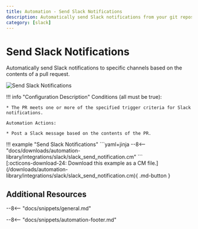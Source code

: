 ```yaml
---
title: Automation - Send Slack Notifications
description: Automatically send Slack notifications from your git repos with gitStream.
category: [slack]
---
```

# Send Slack Notifications

<!-- --8<-- [start:example]-->
Automatically send Slack notifications to specific channels based on the contents of a pull request.

![Send Slack Notifications](/automations/integrations/slack/slack-send-notification/slack-send-notification.png)

!!! info "Configuration Description"
    Conditions (all must be true):

    * The PR meets one or more of the specified trigger criteria for Slack notifications.

    Automation Actions:

    * Post a Slack message based on the contents of the PR.

<div class="automationExample" markdown="1">
!!! example "Send Slack Notifications"
    ```yaml+jinja
    --8<-- "docs/downloads/automation-library/integrations/slack/slack_send_notification.cm"
    ```
    <div class="result" markdown>
      <span>
      [:octicons-download-24: Download this example as a CM file.](/downloads/automation-library/integrations/slack/slack_send_notification.cm){ .md-button }
      </span>
    </div>
</div>
<!-- --8<-- [end:example]-->

## Additional Resources

--8<-- "docs/snippets/general.md"

--8<-- "docs/snippets/automation-footer.md"
